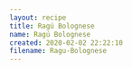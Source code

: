 ```yaml
---
layout: recipe
title: Ragú Bolognese
name: Ragú Bolognese
created: 2020-02-02 22:22:10
filename: Ragu-Bolognese
---
```

